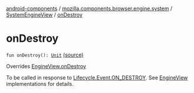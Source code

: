 [android-components](../../index.md) / [mozilla.components.browser.engine.system](../index.md) / [SystemEngineView](index.md) / [onDestroy](./on-destroy.md)

# onDestroy

`fun onDestroy(): `[`Unit`](https://kotlinlang.org/api/latest/jvm/stdlib/kotlin/-unit/index.html) [(source)](https://github.com/mozilla-mobile/android-components/blob/master/components/browser/engine-system/src/main/java/mozilla/components/browser/engine/system/SystemEngineView.kt#L119)

Overrides [EngineView.onDestroy](../../mozilla.components.concept.engine/-engine-view/on-destroy.md)

To be called in response to [Lifecycle.Event.ON_DESTROY](#). See [EngineView](../../mozilla.components.concept.engine/-engine-view/index.md)
implementations for details.

